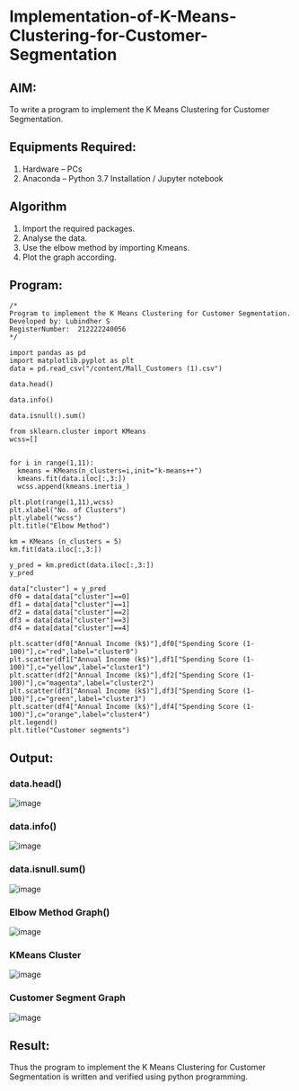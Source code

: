# Implementation-of-K-Means-Clustering-for-Customer-Segmentation

## AIM:
To write a program to implement the K Means Clustering for Customer Segmentation.

## Equipments Required:
1. Hardware – PCs
2. Anaconda – Python 3.7 Installation / Jupyter notebook

## Algorithm
1. Import the required packages.
2. Analyse the data.
3. Use the elbow method by importing Kmeans.
4. Plot the graph according.

## Program:
```
/*
Program to implement the K Means Clustering for Customer Segmentation.
Developed by: Lubindher S
RegisterNumber:  212222240056
*/
```
```
import pandas as pd 
import matplotlib.pyplot as plt 
data = pd.read_csv("/content/Mall_Customers (1).csv")

data.head()

data.info()

data.isnull().sum()

from sklearn.cluster import KMeans
wcss=[]


for i in range(1,11):
  kmeans = KMeans(n_clusters=i,init="k-means++")
  kmeans.fit(data.iloc[:,3:])
  wcss.append(kmeans.inertia_)

plt.plot(range(1,11),wcss)
plt.xlabel("No. of Clusters")
plt.ylabel("wcss")
plt.title("Elbow Method")

km = KMeans (n_clusters = 5)
km.fit(data.iloc[:,3:])

y_pred = km.predict(data.iloc[:,3:])
y_pred

data["cluster"] = y_pred
df0 = data[data["cluster"]==0]
df1 = data[data["cluster"]==1]
df2 = data[data["cluster"]==2]
df3 = data[data["cluster"]==3]
df4 = data[data["cluster"]==4]

plt.scatter(df0["Annual Income (k$)"],df0["Spending Score (1-100)"],c="red",label="cluster0")
plt.scatter(df1["Annual Income (k$)"],df1["Spending Score (1-100)"],c="yellow",label="cluster1")
plt.scatter(df2["Annual Income (k$)"],df2["Spending Score (1-100)"],c="magenta",label="cluster2")
plt.scatter(df3["Annual Income (k$)"],df3["Spending Score (1-100)"],c="green",label="cluster3")
plt.scatter(df4["Annual Income (k$)"],df4["Spending Score (1-100)"],c="orange",label="cluster4")
plt.legend()
plt.title("Customer segments")
```
## Output:
### data.head()
 ![image](https://github.com/Archana2003-Jkumar/Implementation-of-K-Means-Clustering-for-Customer-Segmentation/assets/93427594/9e5a9374-c999-4313-b1ae-d4464820a4f2)
### data.info()
![image](https://github.com/Archana2003-Jkumar/Implementation-of-K-Means-Clustering-for-Customer-Segmentation/assets/93427594/1c3025c1-b2c8-4307-9a34-257793c83b7f)
### data.isnull.sum()
![image](https://github.com/Archana2003-Jkumar/Implementation-of-K-Means-Clustering-for-Customer-Segmentation/assets/93427594/c0359d0d-0ad9-4d72-9489-a8249db0ed55)
### Elbow Method Graph()
![image](https://github.com/Archana2003-Jkumar/Implementation-of-K-Means-Clustering-for-Customer-Segmentation/assets/93427594/b4833cb2-7d58-46bd-88ac-c67cb05da05e)
### KMeans Cluster
![image](https://github.com/Archana2003-Jkumar/Implementation-of-K-Means-Clustering-for-Customer-Segmentation/assets/93427594/6a33447c-7b25-41eb-88a0-5af27721a631)
### Customer Segment Graph
![image](https://github.com/Archana2003-Jkumar/Implementation-of-K-Means-Clustering-for-Customer-Segmentation/assets/93427594/037d42b0-b8cd-446b-9adb-4c3ec376c586)
## Result:
Thus the program to implement the K Means Clustering for Customer Segmentation is written and verified using python programming.
